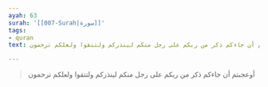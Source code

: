 ```yaml
---
ayah: 63
surah: '[[007-Surah|سورة]]'
tags:
- quran
text: أوعجبتم أن جاءكم ذكر من ربكم على رجل منكم لينذركم ولتتقوا ولعلكم ترحمون

---
```

> أوعجبتم أن جاءكم ذكر من ربكم على رجل منكم لينذركم ولتتقوا ولعلكم ترحمون
